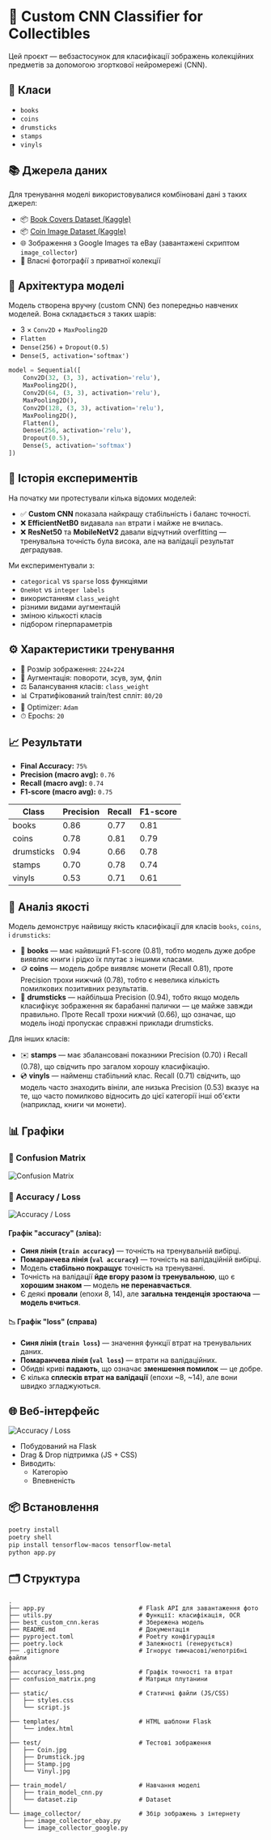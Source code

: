 # 🧠 Custom CNN Classifier for Collectibles

Цей проєкт — вебзастосунок для класифікації зображень колекційних предметів за допомогою згорткової нейромережі (CNN).

## 🧩 Класи
- `books`
- `coins`
- `drumsticks`
- `stamps`
- `vinyls`

## 📚 Джерела даних

Для тренування моделі використовувалися комбіновані дані з таких джерел:

- 📦 [Book Covers Dataset (Kaggle)](https://www.kaggle.com/datasets/lukaanicin/book-covers-dataset)
- 📦 [Coin Image Dataset (Kaggle)](https://www.kaggle.com/datasets/mexwell/coin-image-dataset)
- 🌐 Зображення з Google Images та eBay (завантажені скриптом `image_collector`)
- 📸 Власні фотографії з приватної колекції

## 🧱 Архітектура моделі

Модель створена вручну (custom CNN) без попередньо навчених моделей. Вона складається з таких шарів:

- 3 × `Conv2D` + `MaxPooling2D`
- `Flatten`
- `Dense(256)` + `Dropout(0.5)`
- `Dense(5, activation='softmax')`

```python
model = Sequential([
    Conv2D(32, (3, 3), activation='relu'),
    MaxPooling2D(),
    Conv2D(64, (3, 3), activation='relu'),
    MaxPooling2D(),
    Conv2D(128, (3, 3), activation='relu'),
    MaxPooling2D(),
    Flatten(),
    Dense(256, activation='relu'),
    Dropout(0.5),
    Dense(5, activation='softmax')
])
```

## 🧪 Історія експериментів

На початку ми протестували кілька відомих моделей:

- ✅ **Custom CNN** показала найкращу стабільність і баланс точності.
- ❌ **EfficientNetB0** видавала `nan` втрати і майже не вчилась.
- ❌ **ResNet50** та **MobileNetV2** давали відчутний overfitting — тренувальна точність була висока, але на валідації результат деградував.

Ми експериментували з:
- `categorical` vs `sparse` loss функціями
- `OneHot` vs `integer labels`
- використанням `class_weight`
- різними видами аугментацій
- зміною кількості класів
- підбором гіперпараметрів

## ⚙️ Характеристики тренування

- 📐 Розмір зображення: `224×224`
- 🔄 Аугментація: повороти, зсув, зум, фліп
- ⚖️ Балансування класів: `class_weight`
- 📊 Стратифікований train/test спліт: `80/20`
- 🧠 Optimizer: `Adam`
- ⏱ Epochs: `20`

## 📈 Результати

- **Final Accuracy:** `75%`
- **Precision (macro avg):** `0.76`
- **Recall (macro avg):** `0.74`
- **F1-score (macro avg):** `0.75`

| Class        | Precision | Recall | F1-score |
|--------------|-----------|--------|----------|
| books        | 0.86      | 0.77   | 0.81     |
| coins        | 0.78      | 0.81   | 0.79     |
| drumsticks   | 0.94      | 0.66   | 0.78     |
| stamps       | 0.70      | 0.78   | 0.74     |
| vinyls       | 0.53      | 0.71   | 0.61     |

## 📌 Аналіз якості

Модель демонструє найвищу якість класифікації для класів `books`, `coins`, і `drumsticks`:

- 📘 **books** — має найвищий F1-score (0.81), тобто модель дуже добре виявляє книги і рідко їх плутає з іншими класами.
- 🪙 **coins** — модель добре виявляє монети (Recall 0.81), проте Precision трохи нижчий (0.78), тобто є невелика кількість помилкових позитивних результатів.
- 🥁 **drumsticks** — найбільша Precision (0.94), тобто якщо модель класифікує зображення як барабанні палички — це майже завжди правильно. Проте Recall трохи нижчий (0.66), що означає, що модель іноді пропускає справжні приклади drumsticks.

Для інших класів:

- ✉️ **stamps** — має збалансовані показники Precision (0.70) і Recall (0.78), що свідчить про загалом хорошу класифікацію.
- 💿 **vinyls** — найменш стабільний клас. Recall (0.71) свідчить, що модель часто знаходить вініли, але низька Precision (0.53) вказує на те, що часто помилково відносить до цієї категорії інші об'єкти (наприклад, книги чи монети).

## 📊 Графіки

### 📌 Confusion Matrix
![Confusion Matrix](confusion_matrix.png)

### 📌 Accuracy / Loss
![Accuracy / Loss](accuracy_loss.png)

#### Графік "accuracy" (зліва):
- **Синя лінія (`train accuracy`)** — точність на тренувальній вибірці.
- **Помаранчева лінія (`val accuracy`)** — точність на валідаційній вибірці.
- Модель **стабільно покращує** точність на тренуванні.
- Точність на валідації **йде вгору разом із тренувальною**, що є **хорошим знаком** — модель **не перенавчається**.
- Є деякі **провали** (епохи 8, 14), але **загальна тенденція зростаюча** — **модель вчиться**.

#### 📉 Графік "loss" (справа)
- **Синя лінія (`train loss`)** — значення функції втрат на тренувальних даних.
- **Помаранчева лінія (`val loss`)** — втрати на валідаційних.
- Обидві криві **падають**, що означає **зменшення помилок** — це добре.
- Є кілька **сплесків втрат на валідації** (епохи ~8, ~14), але вони швидко згладжуються.

## 🌐 Веб-інтерфейс
![Accuracy / Loss](app_ui.png)
- Побудований на Flask
- Drag & Drop підтримка (JS + CSS)
- Виводить:
  - Категорію
  - Впевненість


## 📦 Встановлення

```bash
poetry install
poetry shell
pip install tensorflow-macos tensorflow-metal
python app.py
```

## 🗂 Структура

```
.
├── app.py                          # Flask API для завантаження фото
├── utils.py                        # Функції: класифікація, OCR
├── best_custom_cnn.keras           # Збережена модель
├── README.md                       # Документація
├── pyproject.toml                  # Poetry конфігурація
├── poetry.lock                     # Залежності (генерується)
├── .gitignore                      # Ігнорує тимчасові/непотрібні файли
│
├── accuracy_loss.png               # Графік точності та втрат
├── confusion_matrix.png            # Матриця плутанини
│
├── static/                         # Статичні файли (JS/CSS)
│   ├── styles.css
│   └── script.js
│
├── templates/                      # HTML шаблони Flask
│   └── index.html
│
├── test/                           # Тестові зображення
│   ├── Coin.jpg
│   ├── Drumstick.jpg
│   ├── Stamp.jpg
│   └── Vinyl.jpg
│
├── train_model/                    # Навчання моделі
│   ├── train_model_cnn.py
│   └── dataset.zip                 # Dataset
│
└── image_collector/                # Збір зображень з інтернету
    ├── image_collector_ebay.py
    └── image_collector_google.py
```
